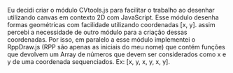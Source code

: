 Eu decidi criar o módulo CVtools.js para facilitar o trabalho ao desenhar utilizando canvas em contexto 2D com JavaScript. Esse módulo desenha formas geométricas com facilidade utilizando coordenadas [x, y]. assim percebi a necessidade de outro módulo para a criação dessas coordenadas. Por isso, em paralelo a esse módulo implementei o RppDraw.js (RPP são apenas as iniciais do meu nome) que contém funções que devolvem um Array de números que devem ser considerados como x e y de uma coordenada sequenciados. Ex: [x, y, x, y, x, y].